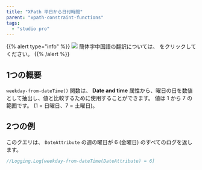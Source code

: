 ```yaml
---
title: "XPath 平日から日付時間"
parent: "xpath-constraint-functions"
tags:
  - "studio pro"
---
```


{{% alert type="info" %}}
<img src="attachments/chinese-translation/china.png" style="display: inline-block; margin: 0" /> 簡体字中国語の翻訳については、 [<unk> <unk> <unk>](https://cdn.mendix.tencent-cloud.com/documentation/refguide8/xpath-weekday-from-datetime.pdf) をクリックしてください。
{{% /alert %}}

## 1つの概要

`weekday-from-dateTime()` 関数は、 **Date and time** 属性から、曜日の日を数値として抽出し、値と比較するために使用することができます。 値は 1 から 7 の範囲です。 (1 = 日曜日、7 = 土曜日)。

## 2つの例

このクエリは、 `DateAttribute` の週の曜日が 6 (金曜日) のすべてのログを返します。

```java
//Logging.Log[weekday-from-dateTime(DateAttribute) = 6]
```
